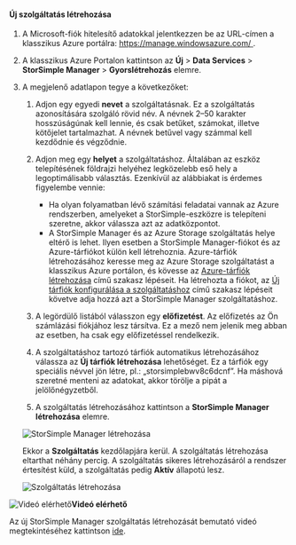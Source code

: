 <!--author=alkohli last changed:01/14/2016-->


#### <a name="to-create-a-new-service"></a>Új szolgáltatás létrehozása
1. A Microsoft-fiók hitelesítő adatokkal jelentkezzen be az URL-címen a klasszikus Azure portálra: [ https://manage.windowsazure.com/ ](https://manage.windowsazure.com/).
2. A klasszikus Azure Portalon kattintson az **Új** > **Data Services** > **StorSimple Manager** > **Gyorslétrehozás** elemre.
3. A megjelenő adatlapon tegye a következőket:
   
   1. Adjon egy egyedi **nevet** a szolgáltatásnak. Ez a szolgáltatás azonosítására szolgáló rövid név. A névnek 2–50 karakter hosszúságúnak kell lennie, és csak betűket, számokat, illetve kötőjelet tartalmazhat. A névnek betűvel vagy számmal kell kezdődnie és végződnie.
   2. Adjon meg egy **helyet** a szolgáltatáshoz. Általában az eszköz telepítésének földrajzi helyéhez legközelebb eső hely a legoptimálisabb választás. Ezenkívül az alábbiakat is érdemes figyelembe vennie: 
      
      * Ha olyan folyamatban lévő számítási feladatai vannak az Azure rendszerben, amelyeket a StorSimple-eszközre is telepíteni szeretne, akkor válassza azt az adatközpontot.
      * A StorSimple Manager és az Azure Storage szolgáltatás helye eltérő is lehet. Ilyen esetben a StorSimple Manager-fiókot és az Azure-tárfiókot külön kell létrehoznia. Azure-tárfiók létrehozásához keresse meg az Azure Storage szolgáltatást a klasszikus Azure portálon, és kövesse az [Azure-tárfiók létrehozása](../articles/storage/common/storage-create-storage-account.md#create-a-storage-account) című szakasz lépéseit. Ha létrehozta a fiókot, az [Új tárfiók konfigurálása a szolgáltatáshoz](../articles/storsimple/storsimple-deployment-walkthrough.md#configure-a-new-storage-account-for-the-service) című szakasz lépéseit követve adja hozzá azt a StorSimple Manager szolgáltatáshoz.
   3. A legördülő listából válasszon egy **előfizetést**. Az előfizetés az Ön számlázási fiókjához lesz társítva. Ez a mező nem jelenik meg abban az esetben, ha csak egy előfizetéssel rendelkezik.
   4. A szolgáltatáshoz tartozó tárfiók automatikus létrehozásához válassza az **Új tárfiók létrehozása** lehetőséget. Ez a tárfiók egy speciális névvel jön létre, pl.: „storsimplebwv8c6dcnf”. Ha máshová szeretné menteni az adatokat, akkor törölje a pipát a jelölőnégyzetből. 
   5. A szolgáltatás létrehozásához kattintson a **StorSimple Manager létrehozása** elemre.
   
   ![StorSimple Manager létrehozása](./media/storsimple-create-new-service/HCS_CreateAService-include.png)
   
   Ekkor a **Szolgáltatás** kezdőlapjára kerül. A szolgáltatás létrehozása eltarthat néhány percig. A szolgáltatás sikeres létrehozásáról a rendszer értesítést küld, a szolgáltatás pedig **Aktív** állapotú lesz.
   
   ![Szolgáltatás létrehozása](./media/storsimple-create-new-service/HCS_StorSimpleManagerServicePage-include.png)

![Videó elérhető](./media/storsimple-create-new-service/Video_icon.png)**Videó elérhető**

Az új StorSimple Manager szolgáltatás létrehozását bemutató videó megtekintéséhez kattintson [ide](https://azure.microsoft.com/documentation/videos/create-a-storsimple-manager-service/).

